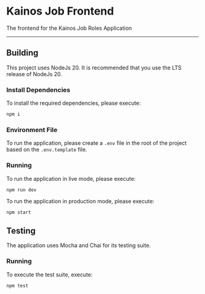 # Kainos Job Frontend

The frontend for the Kainos Job Roles Application

---

## Building

This project uses NodeJs 20. It is recommended that you use the LTS release of NodeJs 20.

### Install Dependencies

To install the required dependencies, please execute: 
```bash
npm i
```

### Environment File

To run the application, please create a `.env` file in the root of the project based on the `.env.template` file.

### Running

To run the application in live mode, please execute:
```
npm run dev
```

To run the application in production mode, please execute:
```
npm start
```

## Testing

The application uses Mocha and Chai for its testing suite.

### Running

To execute the test suite, execute:
```bash
npm test
```